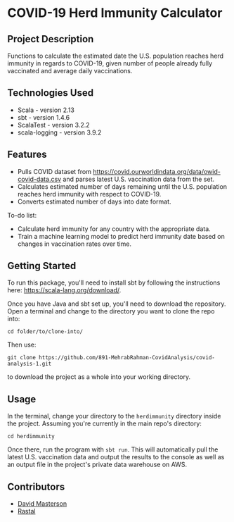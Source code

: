 # COVID-19 Herd Immunity Calculator

## Project Description

Functions to calculate the estimated date the U.S. population reaches herd immunity in regards to COVID-19, given number of people already fully vaccinated and average daily vaccinations.

## Technologies Used

* Scala - version 2.13
* sbt - version 1.4.6
* ScalaTest - version 3.2.2
* scala-logging - version 3.9.2

## Features

* Pulls COVID dataset from https://covid.ourworldindata.org/data/owid-covid-data.csv and parses latest U.S. vaccination data from the set.
* Calculates estimated number of days remaining until the U.S. population reaches herd immunity with respect to COVID-19.
* Converts estimated number of days into date format.

To-do list:
* Calculate herd immunity for any country with the appropriate data.
* Train a machine learning model to predict herd immunity date based on changes in vaccination rates over time.

## Getting Started

To run this package, you'll need to install sbt by following the instructions here: https://scala-lang.org/download/.

Once you have Java and sbt set up, you'll need to download the repository. Open a terminal and change to the directory you want to clone the repo into:

`cd folder/to/clone-into/`

Then use:

`git clone https://github.com/891-MehrabRahman-CovidAnalysis/covid-analysis-1.git`

to download the project as a whole into your working directory.

## Usage

In the terminal, change your directory to the `herdimmunity` directory inside the project. Assuming you're currently in the main repo's directory:

`cd herdimmunity`

Once there, run the program with `sbt run`. This will automatically pull the latest U.S. vaccination data and output the results to the console as well as an output file in the project's private data warehouse on AWS.

## Contributors

* [David Masterson](https://github.com/Shadow073180)
* [Rastal](https://github.com/therastal)
